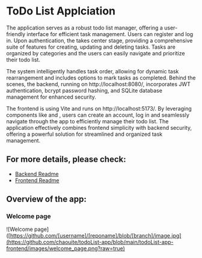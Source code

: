 # ToDo List Applciation

The application serves as a robust todo list manager, offering a user-friendly interface for efficient task management. Users can register and log in. Upon authentication, the <MainApp/> takes center stage, providing a comprehensive suite of features for creating, updating and deleting tasks. Tasks are organized by categories  and the users can easily navigate and prioritize their todo list. 

The system intelligently handles task order, allowing for dynamic task rearrangement and includes options to mark tasks as completed. Behind the scenes, the backend, running on http://localhost:8080/, incorporates JWT authentication, bcrypt password hashing, and SQLite database management for enhanced security. 

The frontend is using Vite and runs on http://localhost:5173/. By leveraging components like <Signup/> and <Login/>, users can create an account, log in and seamlessly navigate through the app to efficiently manage their todo list. The application effectively combines frontend simplicity with backend security, offering a powerful solution for streamlined and organized task management.

## For more details, please check: 
- [Backend Readme](https://github.com/chaouite/todoList-app/blob/main/todoList-app-backend/Readme.md)
- [Frontend Readme](https://github.com/chaouite/todoList-app/blob/main/todoList-app-frontend/README.md)

## Overview of the app: 
### Welcome page
![Welcome page]([https://github.com/[username]/[reponame]/blob/[branch]/image.jpg](https://github.com/chaouite/todoList-app/blob/main/todoList-app-frontend/images/welcome_page.png?raw=true)

